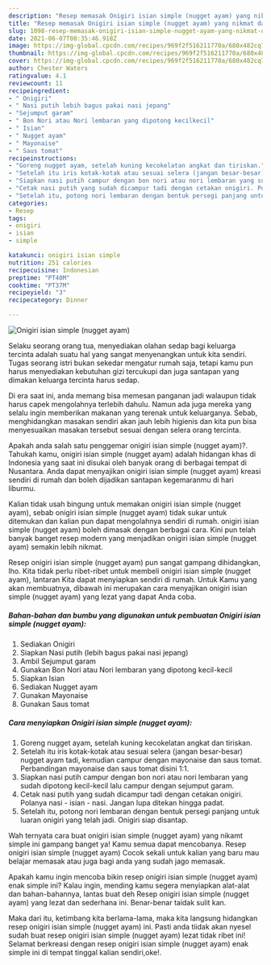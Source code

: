 ```yaml
---
description: "Resep memasak Onigiri isian simple (nugget ayam) yang nikmat dan Mudah Dibuat"
title: "Resep memasak Onigiri isian simple (nugget ayam) yang nikmat dan Mudah Dibuat"
slug: 1098-resep-memasak-onigiri-isian-simple-nugget-ayam-yang-nikmat-dan-mudah-dibuat
date: 2021-06-07T08:35:46.918Z
image: https://img-global.cpcdn.com/recipes/969f2f516211770a/680x482cq70/onigiri-isian-simple-nugget-ayam-foto-resep-utama.jpg
thumbnail: https://img-global.cpcdn.com/recipes/969f2f516211770a/680x482cq70/onigiri-isian-simple-nugget-ayam-foto-resep-utama.jpg
cover: https://img-global.cpcdn.com/recipes/969f2f516211770a/680x482cq70/onigiri-isian-simple-nugget-ayam-foto-resep-utama.jpg
author: Chester Waters
ratingvalue: 4.1
reviewcount: 11
recipeingredient:
- " Onigiri"
- " Nasi putih lebih bagus pakai nasi jepang"
- "Sejumput garam"
- " Bon Nori atau Nori lembaran yang dipotong kecilkecil"
- " Isian"
- " Nugget ayam"
- " Mayonaise"
- " Saus tomat"
recipeinstructions:
- "Goreng nugget ayam, setelah kuning kecokelatan angkat dan tiriskan."
- "Setelah itu iris kotak-kotak atau sesuai selera (jangan besar-besar) nugget ayam tadi, kemudian campur dengan mayonaise dan saus tomat. Perbandingan mayonaise dan saus tomat disini 1:1."
- "Siapkan nasi putih campur dengan bon nori atau nori lembaran yang sudah dipotong kecil-kecil lalu campur dengan sejumput garam."
- "Cetak nasi putih yang sudah dicampur tadi dengan cetakan onigiri. Polanya nasi - isian - nasi. Jangan lupa ditekan hingga padat."
- "Setelah itu, potong nori lembaran dengan bentuk persegi panjang untuk luaran onigiri yang telah jadi. Onigiri siap disantap."
categories:
- Resep
tags:
- onigiri
- isian
- simple

katakunci: onigiri isian simple 
nutrition: 251 calories
recipecuisine: Indonesian
preptime: "PT40M"
cooktime: "PT37M"
recipeyield: "3"
recipecategory: Dinner

---
```



![Onigiri isian simple (nugget ayam)](https://img-global.cpcdn.com/recipes/969f2f516211770a/680x482cq70/onigiri-isian-simple-nugget-ayam-foto-resep-utama.jpg)

Selaku seorang orang tua, menyediakan olahan sedap bagi keluarga tercinta adalah suatu hal yang sangat menyenangkan untuk kita sendiri. Tugas seorang istri bukan sekedar mengatur rumah saja, tetapi kamu pun harus menyediakan kebutuhan gizi tercukupi dan juga santapan yang dimakan keluarga tercinta harus sedap.

Di era  saat ini, anda memang bisa memesan panganan jadi walaupun tidak harus capek mengolahnya terlebih dahulu. Namun ada juga mereka yang selalu ingin memberikan makanan yang terenak untuk keluarganya. Sebab, menghidangkan masakan sendiri akan jauh lebih higienis dan kita pun bisa menyesuaikan masakan tersebut sesuai dengan selera orang tercinta. 



Apakah anda salah satu penggemar onigiri isian simple (nugget ayam)?. Tahukah kamu, onigiri isian simple (nugget ayam) adalah hidangan khas di Indonesia yang saat ini disukai oleh banyak orang di berbagai tempat di Nusantara. Anda dapat menyajikan onigiri isian simple (nugget ayam) kreasi sendiri di rumah dan boleh dijadikan santapan kegemaranmu di hari liburmu.

Kalian tidak usah bingung untuk memakan onigiri isian simple (nugget ayam), sebab onigiri isian simple (nugget ayam) tidak sukar untuk ditemukan dan kalian pun dapat mengolahnya sendiri di rumah. onigiri isian simple (nugget ayam) boleh dimasak dengan berbagai cara. Kini pun telah banyak banget resep modern yang menjadikan onigiri isian simple (nugget ayam) semakin lebih nikmat.

Resep onigiri isian simple (nugget ayam) pun sangat gampang dihidangkan, lho. Kita tidak perlu ribet-ribet untuk membeli onigiri isian simple (nugget ayam), lantaran Kita dapat menyiapkan sendiri di rumah. Untuk Kamu yang akan membuatnya, dibawah ini merupakan cara menyajikan onigiri isian simple (nugget ayam) yang lezat yang dapat Anda coba.

<!--inarticleads1-->

##### Bahan-bahan dan bumbu yang digunakan untuk pembuatan Onigiri isian simple (nugget ayam):

1. Sediakan  Onigiri
1. Siapkan  Nasi putih (lebih bagus pakai nasi jepang)
1. Ambil Sejumput garam
1. Gunakan  Bon Nori atau Nori lembaran yang dipotong kecil-kecil
1. Siapkan  Isian
1. Sediakan  Nugget ayam
1. Gunakan  Mayonaise
1. Gunakan  Saus tomat




<!--inarticleads2-->

##### Cara menyiapkan Onigiri isian simple (nugget ayam):

1. Goreng nugget ayam, setelah kuning kecokelatan angkat dan tiriskan.
1. Setelah itu iris kotak-kotak atau sesuai selera (jangan besar-besar) nugget ayam tadi, kemudian campur dengan mayonaise dan saus tomat. Perbandingan mayonaise dan saus tomat disini 1:1.
1. Siapkan nasi putih campur dengan bon nori atau nori lembaran yang sudah dipotong kecil-kecil lalu campur dengan sejumput garam.
1. Cetak nasi putih yang sudah dicampur tadi dengan cetakan onigiri. Polanya nasi - isian - nasi. Jangan lupa ditekan hingga padat.
1. Setelah itu, potong nori lembaran dengan bentuk persegi panjang untuk luaran onigiri yang telah jadi. Onigiri siap disantap.




Wah ternyata cara buat onigiri isian simple (nugget ayam) yang nikamt simple ini gampang banget ya! Kamu semua dapat mencobanya. Resep onigiri isian simple (nugget ayam) Cocok sekali untuk kalian yang baru mau belajar memasak atau juga bagi anda yang sudah jago memasak.

Apakah kamu ingin mencoba bikin resep onigiri isian simple (nugget ayam) enak simple ini? Kalau ingin, mending kamu segera menyiapkan alat-alat dan bahan-bahannya, lantas buat deh Resep onigiri isian simple (nugget ayam) yang lezat dan sederhana ini. Benar-benar taidak sulit kan. 

Maka dari itu, ketimbang kita berlama-lama, maka kita langsung hidangkan resep onigiri isian simple (nugget ayam) ini. Pasti anda tiidak akan nyesel sudah buat resep onigiri isian simple (nugget ayam) lezat tidak ribet ini! Selamat berkreasi dengan resep onigiri isian simple (nugget ayam) enak simple ini di tempat tinggal kalian sendiri,oke!.

